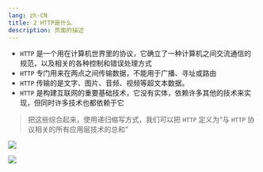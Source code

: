 ```yaml
---
lang: zh-CN
title: 2 HTTP是什么
description: 页面的描述
---
```



*   `HTTP` 是一个用在计算机世界里的协议，它确立了一种计算机之间交流通信的规范，以及相关的各种控制和错误处理方式
*   `HTTP` 专门用来在两点之间传输数据，不能用于广播、寻址或路由
*   `HTTP` 传输的是文字、图片、音频、视频等超文本数据。
*   `HTTP` 是构建互联网的重要基础技术，它没有实体，依赖许多其他的技术来实现，但同时许多技术也都依赖于它

> 把这些综合起来，使用递归缩写方式，我们可以把 `HTTP` 定义为“与 `HTTP` 协议相关的所有应用层技术的总和”

![](https://s.poetries.work/gitee/2019/12/1.png)

![](https://s.poetries.work/gitee/2019/12/90.png)
